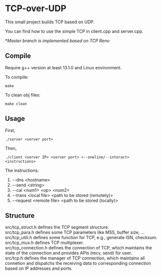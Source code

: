 # TCP-over-UDP

This small project builds TCP based on UDP.

You can find how to use the simple TCP in client.cpp and server.cpp.

**Master branch is implemented based on TCP Reno*

## Compile

Require g++ version at least 13.1.0 and Linux environment.

To compile:
```
make
```

To clean obj files:
```
make clean
```

## Usage

First, 
```
./server <server port>
```

Then, 
```
./client <server IP> <server port> <--oneline/--interact> <instructions>
```

The instructions: 
1. --dns \<hostname\>
2. --send \<string\>
3. --cal \<num1\> \<op\> \<num2\>
4. --trans \<local file\> \<path to be stored (remotely)\>
5. --request \<remote file\> \<path to be stored (locally)\>

## Structure

src/tcp\_struct.h defines the TCP segment structure.  
src/tcp\_para.h defines some TCP parameters like MSS, buffer size, ...  
src/tcp\_utili.h defines some function for TCP, e.g., generate ISN, checksum.  
src/tcp\_mux.h defines TCP multiplexer.  
src/tcp\_connection.h defines the connection of TCP, which maintains the state of the connection and provides APIs (recv, send) for user.  
src/tcp.h defines the manager of TCP connection, which maintains all connetion and dispatchs the receiving data to corresponding connection based on IP addresses and ports.  
